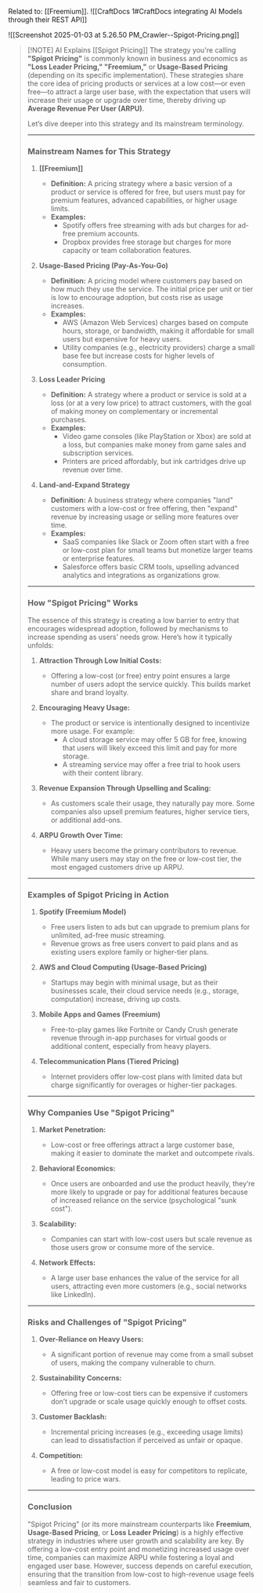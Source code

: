 Related to: [[Freemium]].
![[CraftDocs 1#CraftDocs integrating AI Models through their REST API]]

![[Screenshot 2025-01-03 at 5.26.50 PM_Crawler--Spigot-Pricing.png]]

> [!NOTE] AI Explains [[Spigot Pricing]]
> The strategy you're calling **"Spigot Pricing"** is commonly known in business and economics as **"Loss Leader Pricing," "Freemium,"** or **Usage-Based Pricing** (depending on its specific implementation). These strategies share the core idea of pricing products or services at a low cost—or even free—to attract a large user base, with the expectation that users will increase their usage or upgrade over time, thereby driving up **Average Revenue Per User (ARPU)**.
> 
> Let’s dive deeper into this strategy and its mainstream terminology.
> 
> ---
> 
> ### **Mainstream Names for This Strategy**
> 
> 1. **[[Freemium]]**
>     
>     - **Definition:** A pricing strategy where a basic version of a product or service is offered for free, but users must pay for premium features, advanced capabilities, or higher usage limits.
>     - **Examples:**
>         - Spotify offers free streaming with ads but charges for ad-free premium accounts.
>         - Dropbox provides free storage but charges for more capacity or team collaboration features.
> 2. **Usage-Based Pricing (Pay-As-You-Go)**
>     
>     - **Definition:** A pricing model where customers pay based on how much they use the service. The initial price per unit or tier is low to encourage adoption, but costs rise as usage increases.
>     - **Examples:**
>         - AWS (Amazon Web Services) charges based on compute hours, storage, or bandwidth, making it affordable for small users but expensive for heavy users.
>         - Utility companies (e.g., electricity providers) charge a small base fee but increase costs for higher levels of consumption.
> 3. **Loss Leader Pricing**
>     
>     - **Definition:** A strategy where a product or service is sold at a loss (or at a very low price) to attract customers, with the goal of making money on complementary or incremental purchases.
>     - **Examples:**
>         - Video game consoles (like PlayStation or Xbox) are sold at a loss, but companies make money from game sales and subscription services.
>         - Printers are priced affordably, but ink cartridges drive up revenue over time.
> 4. **Land-and-Expand Strategy**
>     
>     - **Definition:** A business strategy where companies "land" customers with a low-cost or free offering, then "expand" revenue by increasing usage or selling more features over time.
>     - **Examples:**
>         - SaaS companies like Slack or Zoom often start with a free or low-cost plan for small teams but monetize larger teams or enterprise features.
>         - Salesforce offers basic CRM tools, upselling advanced analytics and integrations as organizations grow.
> 
> ---
> 
> ### **How "Spigot Pricing" Works**
> 
> The essence of this strategy is creating a low barrier to entry that encourages widespread adoption, followed by mechanisms to increase spending as users’ needs grow. Here’s how it typically unfolds:
> 
> 1. **Attraction Through Low Initial Costs:**
>     
>     - Offering a low-cost (or free) entry point ensures a large number of users adopt the service quickly. This builds market share and brand loyalty.
> 2. **Encouraging Heavy Usage:**
>     
>     - The product or service is intentionally designed to incentivize more usage. For example:
>         - A cloud storage service may offer 5 GB for free, knowing that users will likely exceed this limit and pay for more storage.
>         - A streaming service may offer a free trial to hook users with their content library.
> 3. **Revenue Expansion Through Upselling and Scaling:**
>     
>     - As customers scale their usage, they naturally pay more. Some companies also upsell premium features, higher service tiers, or additional add-ons.
> 4. **ARPU Growth Over Time:**
>     
>     - Heavy users become the primary contributors to revenue. While many users may stay on the free or low-cost tier, the most engaged customers drive up ARPU.
> 
> ---
> 
> ### **Examples of Spigot Pricing in Action**
> 
> 1. **Spotify (Freemium Model)**
>     
>     - Free users listen to ads but can upgrade to premium plans for unlimited, ad-free music streaming.
>     - Revenue grows as free users convert to paid plans and as existing users explore family or higher-tier plans.
> 2. **AWS and Cloud Computing (Usage-Based Pricing)**
>     
>     - Startups may begin with minimal usage, but as their businesses scale, their cloud service needs (e.g., storage, computation) increase, driving up costs.
> 3. **Mobile Apps and Games (Freemium)**
>     
>     - Free-to-play games like Fortnite or Candy Crush generate revenue through in-app purchases for virtual goods or additional content, especially from heavy players.
> 4. **Telecommunication Plans (Tiered Pricing)**
>     
>     - Internet providers offer low-cost plans with limited data but charge significantly for overages or higher-tier packages.
> 
> ---
> 
> ### **Why Companies Use "Spigot Pricing"**
> 
> 1. **Market Penetration:**
>     
>     - Low-cost or free offerings attract a large customer base, making it easier to dominate the market and outcompete rivals.
> 2. **Behavioral Economics:**
>     
>     - Once users are onboarded and use the product heavily, they’re more likely to upgrade or pay for additional features because of increased reliance on the service (psychological "sunk cost").
> 3. **Scalability:**
>     
>     - Companies can start with low-cost users but scale revenue as those users grow or consume more of the service.
> 4. **Network Effects:**
>     
>     - A large user base enhances the value of the service for all users, attracting even more customers (e.g., social networks like LinkedIn).
> 
> ---
> 
> ### **Risks and Challenges of "Spigot Pricing"**
> 
> 1. **Over-Reliance on Heavy Users:**
>     
>     - A significant portion of revenue may come from a small subset of users, making the company vulnerable to churn.
> 2. **Sustainability Concerns:**
>     
>     - Offering free or low-cost tiers can be expensive if customers don’t upgrade or scale usage quickly enough to offset costs.
> 3. **Customer Backlash:**
>     
>     - Incremental pricing increases (e.g., exceeding usage limits) can lead to dissatisfaction if perceived as unfair or opaque.
> 4. **Competition:**
>     
>     - A free or low-cost model is easy for competitors to replicate, leading to price wars.
> 
> ---
> 
> ### **Conclusion**
> 
> "Spigot Pricing" (or its more mainstream counterparts like **Freemium**, **Usage-Based Pricing**, or **Loss Leader Pricing**) is a highly effective strategy in industries where user growth and scalability are key. By offering a low-cost entry point and monetizing increased usage over time, companies can maximize ARPU while fostering a loyal and engaged user base. However, success depends on careful execution, ensuring that the transition from low-cost to high-revenue usage feels seamless and fair to customers.